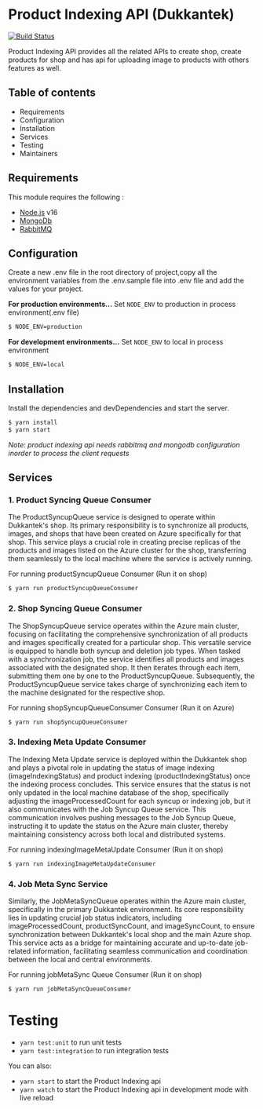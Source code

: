 # Product Indexing API (Dukkantek)

[![Build Status](https://circleci.com/docs/assets/img/docs/shield-passing.png)](https://devops/makethis/beautiful)

Product Indexing API provides all the related APIs to create shop, create products for shop and has api for uploading image to products
with others features as well.

## Table of contents

- Requirements
- Configuration
- Installation
- Services
- Testing
- Maintainers

## Requirements

This module requires the following :

- [Node.js](https://nodejs.org/en) v16
- [MongoDb](https://www.mongodb.com/)
- [RabbitMQ](https://www.rabbitmq.com/)

## Configuration
Create a new .env file in the root directory of project,copy all the environment variables from the .env.sample file into .env file and add the values for your project.

**For production environments...**
Set `NODE_ENV` to production in process environment(.env file)

```sh
$ NODE_ENV=production
```

**For development environments...**
Set `NODE_ENV` to local in process environment

```sh
$ NODE_ENV=local
```

## Installation

Install the dependencies and devDependencies and start the server.

```sh
$ yarn install
$ yarn start
```

_Note: product indexing api needs rabbitmq and mongodb configuration inorder to process the client requests_

## Services



### 1. Product Syncing Queue Consumer
The ProductSyncupQueue service is designed to operate within Dukkantek's shop. Its primary responsibility is to synchronize all products, images, and shops that have been created on Azure specifically for that shop. This service plays a crucial role in creating precise replicas of the products and images listed on the Azure cluster for the shop, transferring them seamlessly to the local machine where the service is actively running.

For running productSyncupQueue Consumer (Run it on shop)
```sh
$ yarn run productSyncupQueueConsumer
```

### 2. Shop Syncing Queue Consumer
The ShopSyncupQueue service operates within the Azure main cluster, focusing on facilitating the comprehensive synchronization of all products and images specifically created for a particular shop. This versatile service is equipped to handle both syncup and deletion job types. When tasked with a synchronization job, the service identifies all products and images associated with the designated shop. It then iterates through each item, submitting them one by one to the ProductSyncupQueue. Subsequently, the ProductSyncupQueue service takes charge of synchronizing each item to the machine designated for the respective shop.

For running shopSyncupQueueConsumer Consumer (Run it on Azure)
```sh
$ yarn run shopSyncupQueueConsumer
```


### 3. Indexing Meta Update Consumer
The Indexing Meta Update service is deployed within the Dukkantek shop and plays a pivotal role in updating the status of image indexing (imageIndexingStatus) and product indexing (productIndexingStatus) once the indexing process concludes. This service ensures that the status is not only updated in the local machine database of the shop, specifically adjusting the imageProcessedCount for each syncup or indexing job, but it also communicates with the Job Syncup Queue service. This communication involves pushing messages to the Job Syncup Queue, instructing it to update the status on the Azure main cluster, thereby maintaining consistency across both local and distributed systems.

For running indexingImageMetaUpdate Consumer (Run it on shop)
```sh
$ yarn run indexingImageMetaUpdateConsumer
```
### 4. Job Meta Sync Service
Similarly, the JobMetaSyncQueue operates within the Azure main cluster, specifically in the primary Dukkantek environment. Its core responsibility lies in updating crucial job status indicators, including imageProcessedCount, productSyncCount, and imageSyncCount, to ensure synchronization between Dukkantek's local shop and the main Azure shop. This service acts as a bridge for maintaining accurate and up-to-date job-related information, facilitating seamless communication and coordination between the local and central environments.

For running jobMetaSync Queue Consumer (Run it on shop)
```sh
$ yarn run jobMetaSyncQueueConsumer
```


# Testing

- `yarn test:unit` to run unit tests
- `yarn test:integration` to run integration tests

You can also:

- `yarn start` to start the Product Indexing api
- `yarn watch` to start the Product Indexing api in development mode with live reload


